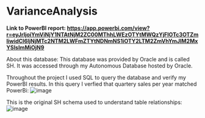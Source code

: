 # VarianceAnalysis


**Link to PowerBI report: 
https://app.powerbi.com/view?r=eyJrIjoiYmViNjY1NTAtNjM2ZC00MThhLWEzOTYtMWQzYjFlOTc3OTZmIiwidCI6IjNjMTc2NTM2LWFmZTYtNDNmNS1iOTY2LTM2ZmVhYmJlM2MxYSIsImMiOjN9**

About this database: This database was provided by Oracle and is called SH. It was accessed through my Autonomous Database hosted by Oracle.

Throughout the project I used SQL to query the database and verify my PowerBI results. In this query I verfied that quartery sales per year matched PowerBi:
![image](https://github.com/jake-hren/VarianceAnalysis/assets/139097901/a1c9ed95-76b4-4eb1-a9c4-181cf429d679)

This is the original SH schema used to understand table relationships:
![image](https://github.com/jake-hren/VarianceAnalysis/assets/139097901/66711c94-0d81-41bb-9a2e-9fe6e0e30be5)
